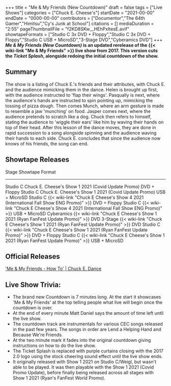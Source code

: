 +++
title = "Me & My Friends (New Countdown)"
draft = false
tags = ["Live Shows"]
categories = ["Chuck E. Cheese's"]
startDate = "2021-00-00"
endDate = "0000-00-00"
contributors = ["Documentor","The 64th Gamer","Himitsu","Cy's Junk at School"]
citations = []
mediaDuration = "2:55"
pageThumbnailFile = "f2KD8SKw__HEhPxItesE.avif"
showtapeFormats = ["Studio C 3x DVD + Floppy","Studio C 3x DVD + Floppy","Studio C USB + MicroSD","3-Stage DVD","Cyberamics DVD"]
+++
***Me & My Friends (New Countdown)* is an updated rerelease of the {{< wiki-link "Me & My Friends" >}} live show from 2017.
This version cuts the *Ticket Splash*, alongside redoing the initial countdown of the show.**

## Summary

The show is a listing of Chuck E.'s friends and their attributes, with Chuck E. and the audience mimicking them in the dance. Helen is brought up first, with the audience instructed to 'flap their wings'. Pasqually is next, where the audience's hands are instructed to spin pointing up, mimicking the tossing of pizza dough. Then comes Munch, where an arm gesture is made to resemble a jaw 'munching' on food. Jasper comes next, where the audience pretends to scratch like a dog. Chuck then refers to himself, stating the audience to 'wiggle their ears' like him by waving their hands on top of their head. After this lesson of the dance moves, they are done in rapid succession to a song alongside spinning and the audience waving their hands to each side. Chuck E. concludes that since the audience now knows of his friends, the song can end.

## Showtape Releases

  Stage        Showtape                                                                                    Format
  ------------ ------------------------------------------------------------------------------------------- ---------------
  Studio C     Chuck E. Cheese's Show 1 2021 (Covid Update Promo)                                         DVD + Floppy
  Studio C     Chuck E. Cheese's Show 1 2021 (Covid Update Promo)                                         USB + MicroSD
  Studio C     {{< wiki-link "Chuck E Cheese's Show 4 2021 (International Fall Show ENG Promo)" >}}   DVD + Floppy
  Studio C     {{< wiki-link "Chuck E Cheese's Show 4 2021 (International Fall Show ENG Promo)" >}}   USB + MicroSD
  Cyberamics   {{< wiki-link "Chuck E Cheese's Show 1 2021 (Ryan FanFest Update Promo)" >}}           DVD
  3-Stage      {{< wiki-link "Chuck E Cheese's Show 1 2021 (Ryan FanFest Update Promo)" >}}           DVD
  Studio C     {{< wiki-link "Chuck E Cheese's Show 1 2021 (Ryan FanFest Update Promo)" >}}           DVD + Floppy
  Studio C     {{< wiki-link "Chuck E Cheese's Show 1 2021 (Ryan FanFest Update Promo)" >}}           USB + MicroSD

## Official Releases

['Me & My Friends - How To' | Chuck E. Dance](https://www.youtube.com/watch?v=GcMQWJYKTps)

## Live Show Trivia:

- The brand new Countdown is 7 minutes long. At the start it showcases 'Me & My Friends' at the top telling people what live will begin once the countdown is over.
- At the end of every minute Matt Daniel says the amount of time left until the live show.
- The countdown track are instrumentals for various CEC songs released in the past few years. The songs in order are Lend a Helping Hand and Because We're Friends.
- At the two minute mark it fades into the original countdown giving instructions on how to do the live show.
- The Ticket Splash is replaced with purple curtains closing with the 2017 2.0 logo using the stock cheering sound effect until the live show ends.
- It originally released with Show 1 2021 on Studio C/Weigl, but wasn't able to be played. It was then playable with the Show 1 2021 (Covid Promo Update), before finally being released across all stages with Show 1 2021 (Ryan's FanFest World Promo).
